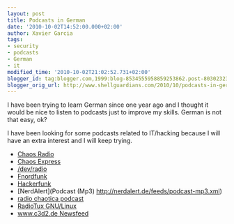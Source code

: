 ```yaml
---
layout: post
title: Podcasts in German
date: '2010-10-02T14:52:00.000+02:00'
author: Xavier Garcia
tags:
- security
- podcasts
- German
- it
modified_time: '2010-10-02T21:02:52.731+02:00'
blogger_id: tag:blogger.com,1999:blog-8534555958859253862.post-803023238877150567
blogger_orig_url: http://www.shellguardians.com/2010/10/podcasts-in-german.html
---
```

I have been trying to learn German since one year ago and I thought it would be nice to listen to podcasts just to improve my skills. German is not that easy, ok?
  
I have been looking for some podcasts related to IT/hacking because I will have an extra interest and I will keep trying.  
  
* [Chaos Radio](http://chaosradio.ccc.de/chaosradio-latest.rss)
* [Chaos Express](http://chaosradio.ccc.de/chaosradio_express-latest.rss)
* [/dev/radio](http://ulm.ccc.de/dev/radio/podcast.xml)
* [Fnordfunk](http://fnordfunk.cccmz.de/index.php?/feeds/index.rss2)
* [Hackerfunk](http://www.hackerfunk.ch/podcast.php)
* [NerdAlert](Podcast (Mp3) http://nerdalert.de/feeds/podcast-mp3.xml)
* [radio chaotica podcast](http://entropia.de/podcast.xml)
* [RadioTux GNU/Linux](http://blog.radiotux.de/radiotux/podcast/feed/)
* [www.c3d2.de Newsfeed](http://www.c3d2.de/news-rss.xml)
